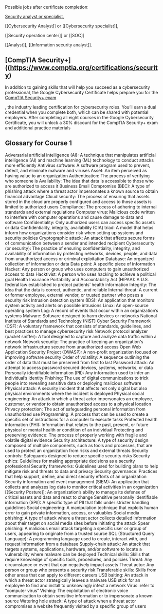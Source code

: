 Possible jobs after certificate completion:

[Security analyst or specialist](obsidian://open?vault=Knowledge%20Base&file=Cybersecurity%2FCoursera%20Google%20Cert%2FSecurity%20Analyst),

[[Cybersecurity Analyst]] or [[Cybersecurity specialist]],

[[Security operation center]] or [[SOC]]

[[Analyst]], [[Information security analyst]].

## [CompTIA Security+]((https://www.comptia.org/certifications/security)

In addition to gaining skills that will help you succeed as a cybersecurity professional, the Google Cybersecurity Certificate helps prepare you for the [CompTIA Security+ exam](https://www.comptia.org/certifications/security)

, the industry leading certification for cybersecurity roles. You’ll earn a dual credential when you complete both, which can be shared with potential employers. After completing all eight courses in the Google Cybersecurity Certificate, you will unlock a 30% discount for the CompTIA Security+ exam and additional practice materials

## Glossary for Course 1
Adversarial artificial intelligence (AI): A technique that manipulates artificial intelligence (AI) and machine learning (ML) technology to conduct attacks more efficiently
Antivirus software: A software program used to prevent, detect, and eliminate malware and viruses
Asset: An item perceived as having value to an organization 
Authentication: The process of verifying who someone is
Availability: The idea that data is accessible to those who are authorized to access it
Business Email Compromise (BEC): A type of phishing attack where a threat actor impersonates a known source to obtain financial advantage
Cloud security: The process of ensuring that assets stored in the cloud are properly configured and access to those assets is limited to authorized users
Compliance: The process of adhering to internal standards and external regulations
Computer virus: Malicious code written to interfere with computer operations and cause damage to data and software
Confidentiality: Only authorized users can access specific assets or data
Confidentiality, integrity, availability (CIA) triad: A model that helps inform how organizations consider risk when setting up systems and security policies
Cryptographic attack: An attack that affects secure forms of communication between a sender and intended recipient
Cybersecurity (or security): The practice of ensuring confidentiality, integrity, and availability of information by protecting networks, devices, people, and data from unauthorized access or criminal exploitation
Database: An organized collection of information or data
Data point: A specific piece of information
Hacker: Any person or group who uses computers to gain unauthorized access to data
Hacktivist: A person who uses hacking to achieve a political goal
Health Insurance Portability and Accountability Act (HIPAA): A U.S. federal law established to protect patients’ health information
Integrity: The idea that the data is correct, authentic, and reliable
Internal threat: A current or former employee, external vendor, or trusted partner who poses a security risk
Intrusion detection system (IDS): An application that monitors system activity and alerts on possible intrusions
Linux: An open-source operating system
Log: A record of events that occur within an organization’s systems 
Malware: Software designed to harm devices or networks
National Institute of Standards and Technology (NIST) Cyber Security Framework (CSF): A voluntary framework that consists of standards, guidelines, and best practices to manage cybersecurity risk
Network protocol analyzer (packet sniffer): A tool designed to capture and analyze data traffic within a network
Network security: The practice of keeping an organization's network infrastructure secure from unauthorized access
Open Web Application Security Project (OWASP): A non-profit organization focused on improving software security
Order of volatility: A sequence outlining the order of data that must be preserved from first to last
Password attack: An attempt to access password secured devices, systems, networks, or data
Personally identifiable information (PII): Any information used to infer an individual’s identity
Phishing: The use of digital communications to trick people into revealing sensitive data or deploying malicious software
Physical attack: A security incident that affects not only digital but also physical environments where the incident is deployed
Physical social engineering: An attack in which a threat actor impersonates an employee, customer, or vendor to obtain unauthorized access to a physical location
Privacy protection: The act of safeguarding personal information from unauthorized use
Programming: A process that can be used to create a specific set of instructions for a computer to execute tasks
Protected health information (PHI): Information that relates to the past, present, or future physical or mental health or condition of an individual
Protecting and preserving evidence: The process of properly working with fragile and volatile digital evidence
Security architecture: A type of security design composed of multiple components, such as tools and processes, that are used to protect an organization from risks and external threats
Security controls: Safeguards designed to reduce specific security risks
Security ethics: Guidelines for making appropriate decisions as a security professional
Security frameworks: Guidelines used for building plans to help mitigate risk and threats to data and privacy
Security governance: Practices that help support, define, and direct security efforts of an organization
Security information and event management (SIEM): An application that collects and analyzes log data to monitor critical activities in an organization
[[Security Posture]]: An organization’s ability to manage its defense of critical assets and data and react to change 
Sensitive personally identifiable information (SPII): A specific type of PII that falls under stricter handling guidelines
Social engineering: A manipulation technique that exploits human error to gain private information, access, or valuables
Social media phishing: A type of attack where a threat actor collects detailed information about their target on social media sites before initiating the attack
Spear phishing: A malicious email attack targeting a specific user or group of users, appearing to originate from a trusted source
SQL (Structured Query Language): A programming language used to create, interact with, and request information from a database
Supply-chain attack: An attack that targets systems, applications, hardware, and/or software to locate a vulnerability where malware can be deployed
Technical skills: Skills that require knowledge of specific tools, procedures, and policies 
Threat: Any circumstance or event that can negatively impact assets
Threat actor: Any person or group who presents a security risk
Transferable skills: Skills from other areas that can apply to different careers
USB baiting: An attack in which a threat actor strategically leaves a malware USB stick for an employee to find and install to unknowingly infect a network
Virus: refer to “computer virus”
Vishing: The exploitation of electronic voice communication to obtain sensitive information or to impersonate a known source
Watering hole attack: A type of attack when a threat actor compromises a website frequently visited by a specific group of users